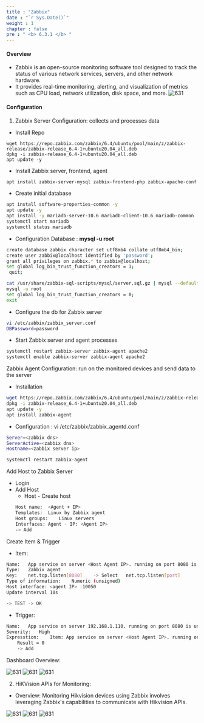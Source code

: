 ```yaml
---
title : "Zabbix"
date : "`r Sys.Date()`"
weight : 1
chapter : false
pre : " <b> 6.3.1 </b> "
---
```


#### Overview
- Zabbix is an open-source monitoring software tool designed to track the status of various network services, servers, and other network hardware.
- It provides real-time monitoring, alerting, and visualization of metrics such as CPU load, network utilization, disk space, and more.
![631](/thedevops/images/6-labs/6.3-monitor/6.3.1-zabbix/1.png?featherlight=false&width=90pc)

#### Configuration
1. Zabbix Server Configuration: collects and processes data
- Install Repo
````shell
wget https://repo.zabbix.com/zabbix/6.4/ubuntu/pool/main/z/zabbix-release/zabbix-release_6.4-1+ubuntu20.04_all.deb
dpkg -i zabbix-release_6.4-1+ubuntu20.04_all.deb
apt update -y

````
- Install Zabbix server, frontend, agent
````sh
apt install zabbix-server-mysql zabbix-frontend-php zabbix-apache-conf zabbix-sql-scripts zabbix-agent -y
````
- Create initial database
````sh
apt install software-properties-common -y
apt update -y
apt install -y mariadb-server-10.6 mariadb-client-10.6 mariadb-common
systemctl start mariadb
systemctl status mariadb
````
- Configuration Database : **mysql -u root**
````sh
create database zabbix character set utf8mb4 collate utf8mb4_bin;
create user zabbix@localhost identified by 'password';
grant all privileges on zabbix.* to zabbix@localhost;
set global log_bin_trust_function_creators = 1;
 quit;
````
````sh
cat /usr/share/zabbix-sql-scripts/mysql/server.sql.gz | mysql --default-character-set=utf8mb4 -uzabbix -p zabbix
mysql -u root
set global log_bin_trust_function_creators = 0;
exit
````
-  Configure the db for Zabbix server
````sh
vi /etc/zabbix/zabbix_server.conf
DBPassword=password
````
- Start Zabbix server and agent processes
````sh
systemctl restart zabbix-server zabbix-agent apache2
systemctl enable zabbix-server zabbix-agent apache2
````

Zabbix Agent Configuration: run on the monitored devices and send data to the server
- Installation
````sh
wget https://repo.zabbix.com/zabbix/6.4/ubuntu/pool/main/z/zabbix-release/zabbix-release_6.4-1+ubuntu20.04_all.deb
dpkg -i zabbix-release_6.4-1+ubuntu20.04_all.deb
apt update -y
apt install zabbix-agent
````
- Configuration : 
vi /etc/zabbix/zabbix_agentd.conf
````sh
Server=<zabbix dns>
ServerActive=<zabbix dns>
Hostname=<zabbix server ip>
````

````sh
systemctl restart zabbix-agent
````

Add Host to Zabbix Server
- Login
- Add Host
    - Host - Create host
    ````sh
    Host name:	<Agent + IP>
    Templates:	Linux by Zabbix agent
    Host groups: 	Linux servers
    Interfaces: Agent - IP: <Agent IP>
    -> Add
    ````
Create Item & Trigger
- Item:
````sh
Name:	App service on server <Host Agent IP>. running on port 8080 is unavaiilable		
Type:	Zabbix agent		
Key:	net.tcp.listen[8080]	-> Select	net.tcp.listen[port]
Type of information:	Numeric (unsigned)		
Host interface:	<agent IP> :10050		
Update interval	10s		

-> TEST -> OK
````
- Trigger:
````sh
Name:	App service on server 192.168.1.110. running on port 8080 is unavaiilable
Severity:	High
Expresstion:	Item: App service on server <Host Agent IP>. running on port 8080 is unavaiilable
	Result = 0
	-> Add
````

Dashboard Overview:

![631](/thedevops/images/6-labs/6.3-monitor/6.3.1-zabbix/4.png?featherlight=false&width=90pc)
![631](/thedevops/images/6-labs/6.3-monitor/6.3.1-zabbix/3.png?featherlight=false&width=90pc)
![631](/thedevops/images/6-labs/6.3-monitor/6.3.1-zabbix/2.png?featherlight=false&width=90pc)

2. HiKVision APIs for Monitoring:
- Overview: 
Monitoring Hikvision devices using Zabbix involves leveraging Zabbix's capabilities to communicate with Hikvision APIs.

![631](/thedevops/images/6-labs/6.3-monitor/6.3.1-zabbix/11.png?featherlight=false&width=90pc)
![631](/thedevops/images/6-labs/6.3-monitor/6.3.1-zabbix/12.png?featherlight=false&width=90pc)
![631](/thedevops/images/6-labs/6.3-monitor/6.3.1-zabbix/13.png?featherlight=false&width=90pc)